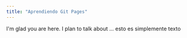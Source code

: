 ```yaml
---
title: "Aprendiendo Git Pages"
---
```


I'm glad you are here. I plan to talk about ...
esto es simplemente texto
